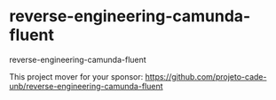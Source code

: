 # reverse-engineering-camunda-fluent
reverse-engineering-camunda-fluent

This project mover for your sponsor: https://github.com/projeto-cade-unb/reverse-engineering-camunda-fluent
